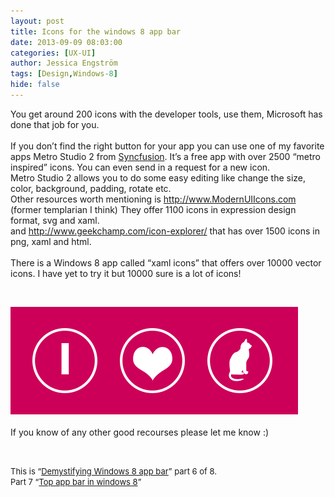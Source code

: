 ```yaml
---
layout: post
title: Icons for the windows 8 app bar
date: 2013-09-09 08:03:00
categories: [UX-UI]
author: Jessica Engström
tags: [Design,Windows-8]
hide: false
---
```

<p>You get around 200 icons with the developer tools, use them, Microsoft has done that job for you. <br><br>If you don’t find the right button for your app you can use one of my favorite apps Metro Studio 2 from <a href="http://www.syncfusion.com" target="_blank">Syncfusion</a>. It’s a free app with over 2500 “metro inspired” icons. You can even send in a request for a new icon. <br>Metro Studio 2 allows you to do some easy editing like change the size, color, background, padding, rotate etc. <br>Other resources worth mentioning is <a href="http://www.ModernUIIcons.com">http://www.ModernUIIcons.com</a> (former templarian I think) They offer 1100 icons in expression design format, svg and xaml. <br>and <a title="http://www.geekchamp.com/icon-explorer/" href="http://www.geekchamp.com/icon-explorer/">http://www.geekchamp.com/icon-explorer/</a> that has over 1500 icons in png, xaml and html. <br><br>There is a Windows 8 app called “xaml icons” that offers over 10000 vector icons. I have yet to try it but 10000 sure is a lot of icons!</p> <p>&nbsp;</p> <p><a href="/PostImages/Iheartcat.png"><img title="Iheartcat" style="border-left-width: 0px; border-right-width: 0px; border-bottom-width: 0px; display: inline; border-top-width: 0px" border="0" alt="Iheartcat" src="/PostImages/Iheartcat_thumb.png" width="460" height="172"></a> <br><br>If you know of any other good recourses please let me know :)</p> <p>&nbsp;</p> <p><font size="2">This is “</font><a href="http://www.catoholic.se/post/demystifying-Windows-8-app-bar.aspx"><font size="2">Demystifying Windows 8 app bar</font></a><font size="2">” part 6 of 8.<br>Part 7 “</font><a title="Nav bar in Windows 8" href="http://www.catoholic.se/post/Top-app-bar-in-windows-8.aspx"><font size="2">Top app bar in windows 8</font></a><font size="2">”</font>
